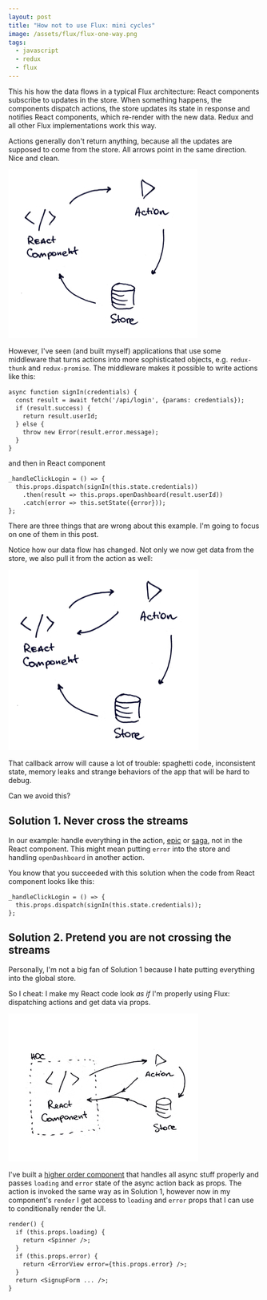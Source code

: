 ```yaml
---
layout: post
title: "How not to use Flux: mini cycles"
image: /assets/flux/flux-one-way.png
tags:
  - javascript
  - redux
  - flux
---
```


This his how the data flows in a typical Flux architecture: React components subscribe to updates in the store. When something happens, the components dispatch actions, the store updates its state in response and notifies React components, which re-render with the new data. Redux and all other Flux implementations work this way.

Actions generally don't return anything, because all the updates are supposed to come from the store. All arrows point in the same direction. Nice and clean.

![](/assets/flux/flux-one-way.png)

However, I've seen (and built myself) applications that use some middleware that turns actions into more sophisticated objects, e.g. `redux-thunk` and `redux-promise`. The middleware makes it possible to write actions like this:

```
async function signIn(credentials) {
  const result = await fetch('/api/login', {params: credentials});
  if (result.success) {
    return result.userId;
  } else {
    throw new Error(result.error.message);
  }
}
```

and then in React component

```
_handleClickLogin = () => {
  this.props.dispatch(signIn(this.state.credentials))
    .then(result => this.props.openDashboard(result.userId))
    .catch(error => this.setState({error}));
};
```

There are three things that are wrong about this example. I'm going to focus on one of them in this post.

Notice how our data flow has changed. Not only we now get data from the store, we also pull it from the action as well:

![](/assets/flux/flux-loop.png)

That callback arrow will cause a lot of trouble: spaghetti code, inconsistent state, memory leaks and strange behaviors of the app that will be hard to debug.

Can we avoid this?

## Solution 1. Never cross the streams

In our example: handle everything in the action, [epic](https://github.com/redux-observable/redux-observable) or [saga](https://github.com/redux-saga/redux-saga), not in the React component. This might mean putting `error` into the store and handling `openDashboard` in another action.

You know that you succeeded with this solution when the code from React component looks like this:

```
_handleClickLogin = () => {
  this.props.dispatch(signIn(this.state.credentials));
};
```

## Solution 2. Pretend you are not crossing the streams

Personally, I'm not a big fan of Solution 1 because I hate putting everything into the global store.

So I cheat: I make my React code look _as if_ I'm properly using Flux: dispatching actions and get data via props.

![](/assets/flux/flux-hoc.png)

I've built a [higher order component](https://reactjs.org/docs/higher-order-components.html) that handles all async stuff properly and passes `loading` and `error` state of the async action back as props. The action is invoked the same way as in Solution 1, however now in my component's `render` I get access to `loading` and `error` props that I can use to conditionally render the UI.

```
render() {
  if (this.props.loading) {
    return <Spinner />;
  }
  if (this.props.error) {
    return <ErrorView error={this.props.error} />;
  }
  return <SignupForm ... />;
}
```
